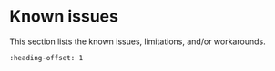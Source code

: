 # Known issues

This section lists the known issues, limitations, and/or workarounds.

```{include} ../../../../release/known_issues/hardware_issue.md
:heading-offset: 1
```